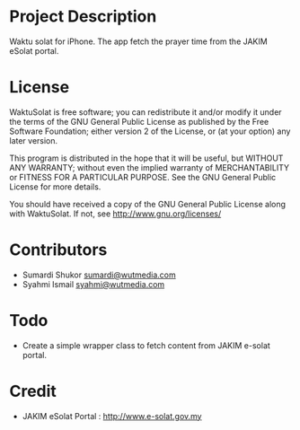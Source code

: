 # Project Description

Waktu solat for iPhone. The app fetch the prayer time from the JAKIM eSolat portal.

# License

WaktuSolat is free software; you can redistribute it and/or modify it under the terms of the GNU General Public License as published by the Free Software Foundation; either version 2 of the License, or (at your option) any later version.

This program is distributed in the hope that it will be useful, but WITHOUT ANY WARRANTY; without even the implied warranty of MERCHANTABILITY or FITNESS FOR A PARTICULAR PURPOSE. See the GNU General Public License for more details.

You should have received a copy of the GNU General Public License along with WaktuSolat. If not, see <http://www.gnu.org/licenses/>

# Contributors

- Sumardi Shukor <sumardi@wutmedia.com>
- Syahmi Ismail <syahmi@wutmedia.com>

# Todo

- Create a simple wrapper class to fetch content from JAKIM e-solat portal.

# Credit

- JAKIM eSolat Portal : http://www.e-solat.gov.my
